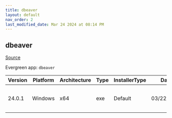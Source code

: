 ```yaml
---
title: dbeaver
layout: default
nav_order: 2
last_modified_date: Mar 24 2024 at 08:14 PM
---
```


## dbeaver

[Source](https://github.com/dbeaver/dbeaver)

Evergreen app: `dbeaver`

| Version | Platform | Architecture | Type | InstallerType | Date       | Size      | URI                                                                                                                                                                                              |
| ------- | -------- | ------------ | ---- | ------------- | ---------- | --------- | ------------------------------------------------------------------------------------------------------------------------------------------------------------------------------------------------ |
| 24.0.1  | Windows  | x64          | exe  | Default       | 03/22/2024 | 122656256 | [https://github.com/dbeaver/dbeaver/releases/download/24.0.1/dbeaver-ce-24.0.1-x86_64-setup.exe](https://github.com/dbeaver/dbeaver/releases/download/24.0.1/dbeaver-ce-24.0.1-x86_64-setup.exe) |

